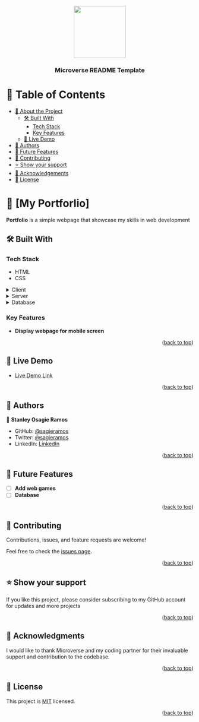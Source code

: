 <a name="readme-top"></a>

<div align="center">
  <!-- You are encouraged to replace this logo with your own! Otherwise you can also remove it. -->
  <img src="imuwahen_logo.png alt="logo" width="140"  height="auto" />
  <br/>

  <h3><b>Microverse README Template</b></h3>

</div>

# 📗 Table of Contents

- [📖 About the Project](#about-project)
  - [🛠 Built With](#built-with)
    - [Tech Stack](#tech-stack)
    - [Key Features](#key-features)
  - [🚀 Live Demo](#live-demo)
- [👥 Authors](#authors)
- [🔭 Future Features](#future-features)
- [🤝 Contributing](#contributing)
- [⭐️ Show your support](#support)
- [🙏 Acknowledgements](#acknowledgements)
- [📝 License](#license)

# 📖 [My Portforlio] <a name="about-project"></a>


**Portfolio** is a simple webpage that showcase my skills in web development

## 🛠 Built With <a name="built-with"></a>

### Tech Stack <a name="tech-stack"></a>
  - HTML
  - CSS


<details>
  <summary>Client</summary>
  <ul>
    <li><a href="#">Null</a></li>
  </ul>
</details>

<details>
  <summary>Server</summary>
  <ul>
    <li><a href="#">Null</a></li>
  </ul>
</details>

<details>
<summary>Database</summary>
  <ul>
    <li><a href="#">Null</a></li>
  </ul>
</details>

### Key Features <a name="key-features"></a>

- **Display webpage for mobile screen**


<p align="right">(<a href="#readme-top">back to top</a>)</p>

## 🚀 Live Demo <a name="live-demo"></a>

- [Live Demo Link](https://sagieramos.github.io/portforlio)

<p align="right">(<a href="#readme-top">back to top</a>)</p>

## 👥 Authors <a name="authors"></a>

👤 **Stanley Osagie Ramos**
- GitHub: [@sagieramos](https://github.com/sagieramos)
- Twitter: [@sagieramos](https://twitter.com/sagieramos)
- LinkedIn: [LinkedIn](https://linkedin.com/in/sagieramos)

<p align="right">(<a href="#readme-top">back to top</a>)</p>

## 🔭 Future Features <a name="future-features"></a>

- [ ] **Add web games**
- [ ] **Database**

<p align="right">(<a href="#readme-top">back to top</a>)</p>



## 🤝 Contributing <a name="contributing"></a>

Contributions, issues, and feature requests are welcome!

Feel free to check the [issues page](../../issues/).

<p align="right">(<a href="#readme-top">back to top</a>)</p>



## ⭐️ Show your support <a name="support"></a>

If you like this project, please consider subscribing to my GitHub account for updates and more projects

<p align="right">(<a href="#readme-top">back to top</a>)</p>


## 🙏 Acknowledgments <a name="acknowledgements"></a>

I would like to thank Microverse and my coding partner for their invaluable support and contribution to the codebase.

<p align="right">(<a href="#readme-top">back to top</a>)</p>



## 📝 License <a name="license"></a>

This project is [MIT](./LICENSE) licensed.

<p align="right">(<a href="#readme-top">back to top</a>)</p>